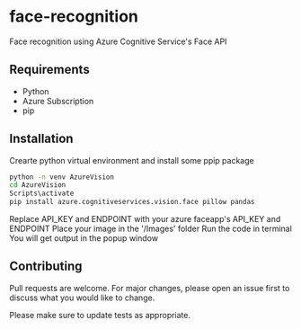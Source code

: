 # face-recognition
Face recognition using Azure Cognitive Service's Face API
## Requirements
* Python
* Azure Subscription
* pip

## Installation
Crearte python virtual environment and install some ppip package
```bash
python -n venv AzureVision
cd AzureVision
Scripts\activate
pip install azure.cognitiveservices.vision.face pillow pandas
```
Replace API_KEY and ENDPOINT with your azure faceapp's API_KEY and ENDPOINT
Place your image in the '/Images' folder
Run the code in terminal
You will get output in the popup window
## Contributing
Pull requests are welcome. For major changes, please open an issue first to discuss what you would like to change.

Please make sure to update tests as appropriate.
